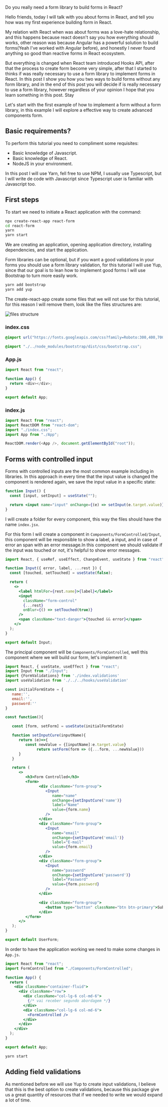 Do you really need a form library to build forms in React?

Hello friends, today I will talk with you about forms in React, and tell you how was my first experience building form in React.

My relation with React when was about forms was a love-hate relationship, and this happens because react doesn't say you how everything should works, other reason was because Angular has a powerful solution to build forms(Yeah I've worked with Angular before), and honestly I never found anything so good than reactive forms in React ecosystem.

But everything is changed when React team introduced Hooks API, after that the process to create form become very simple, after that I started to thinks if was really necessary to use a form library to implement forms in React. In this post I show you how you two ways to build forms without any form library, and in the end of this post you will decide if is really necessary to use a form library, however regardless of your opinion I hope that you learn something in this post. Stay

Let's start with the first example of how to implement a form without a form library, in this example I will explore a effective way to create advanced components form.

## Basic requirements?

To perform this tutorial you need to compliment some requisites:

- Basic knowledge of Javascript.
- Basic knowledge of React.
- NodeJS in your environment.

In this post I will use Yarn, fell free to use NPM, I usually use Typescript, but I will write de code with Javascript since Typescript user is familiar with Javascript too.

## First steps

To start we need to initiate a React application with the command:

```bash
npx create-react-app react-form
cd react-form
yarn
yarn start
```

We are creating an application, opening application directory, installing dependencies, and start the application.

Form libraries can be optional, but if you want a good validations in your forms you should use a form library validation, for this tutorial I will use Yup, since that our goal is to lean how to implement good forms I will use Bootstrap to turn more easily work.

```bash
yarn add bootstrap
yarn add yup
```

The create-react-app create some files that we will not use for this tutorial, for this reason I will remove them, look like the files structures are:

![files structure](https://res.cloudinary.com/practicaldev/image/fetch/s--rDtSgnqF--/c_limit%2Cf_auto%2Cfl_progressive%2Cq_auto%2Cw_880/https://cdn-images-1.medium.com/max/2000/1%2AP8fTwj1DIETEFG6BlOf5iA.png)

### index.css

```css
@import url("https://fonts.googleapis.com/css?family=Roboto:300,400,700&display=swap");

@import "./../node_modules/bootstrap/dist/css/bootstrap.css";
```

### App.js

```javascript
import React from "react";

function App() {
  return <div></div>;
}

export default App;
```

### index.js

```javascript
import React from "react";
import ReactDOM from "react-dom";
import "./index.css";
import App from "./App";

ReactDOM.render(<App />, document.getElementById("root"));
```

## Forms with controlled input

Forms with controlled inputs are the most common example including in libraries. In this approach in every time that the input value is changed the component is rendered again, we save the input value in a specific state:

```jsx
function Input() {
  const [input, setInput] = useState("");

  return <input name="input" onChange={(e) => setInput(e.target.value)} />;
}
```

I will create a folder for every component, this way the files should have the name `index.jsx`.

For this form I will create a component in `Components/FormControlled/Input`, this component will be responsible to show a label, a input, and in case of error an span with an error message.In this component we should validate if the input was touched or not, it's helpful to show error messages.

```jsx
import React, { useRef, useEffect, ChangeEvent, useState } from "react";

function Input({ error, label, ...rest }) {
  const [touched, setTouched] = useState(false);

  return (
    <>
      <label htmlFor={rest.name}>{label}</label>
      <input
        className="form-control"
        {...rest}
        onBlur={() => setTouched(true)}
      />
      <span className="text-danger">{touched && error}</span>
    </>
  );
}

export default Input;
```

The principal component will be `Components/FormControlled`, well this component where we will build our form, let's implement it:

```jsx
import React, { useState, useEffect } from "react";
import Input from "./Input";
import {FormValidations} from './index.validations'
import useValidation from './../../hooks/useValidation'

const initialFormState = {
   name:'',
   email:'',
   password:''
}

const function(){

   const [form, setForm] = useState(initialFormState)

   function setInputCure(inputName){
      return (e)=>{
         const newValue = {[inputName]:e.target.value}
              return setForm(form => ({...form, ...newValue}))
      }
   }

   return (
      <>
         <h3>Form Controlled</h3>
         <form>
               <div className="form-group">
                  <Input
                     name="name"
                     onChange={setInputCure('name')}
                     label="Name"
                     value={form.name}
                  />
               </div>
               <div className="form-group">
                  <Input
                     name="email"
                     onChange={setInputCure('email')}
                     label="E-mail"
                     value={form.email}
                  />
               </div>
               <div className="form-group">
                  <Input
                     name="password"
                     onChange={setInputCure('password')}
                     label="Password"
                     value={form.password}
                  />
               </div>

               <div className="form-group">
                  <button type="button" className="btn btn-primary">Submit</button>
               </div>
         </form>
      </>
   );
}

export default UserForm;
```

In order to have the application working we need to make some changes in `App.js`.

```jsx
import React from "react";
import FormControlled from "./Components/FormControlled";

function App() {
  return (
    <div className="container-fluid">
      <div className="row">
        <div className="col-lg-6 col-md-6">
          {/* vai receber segundo abordagem */}
        </div>
        <div className="col-lg-6 col-md-6">
          <FormControlled />
        </div>
      </div>
    </div>
  );
}

export default App;
```

```bash
yarn start
```

## Adding field validations

As mentioned before we will use Yup to create input validations, I believe that this is the best option to create validations, because this package give us a great quantity of resources that if we needed to write we would expand a lot of time.
